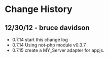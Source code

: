 # Change History

## 12/30/12 - bruce davidson

  * 0.7.14 start this change log
  * 0.7.14 Using not-php module v0.3.7
  * 0.7.15 create a MY_Server adapter for appjs.
